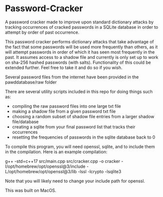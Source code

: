 # Password-Cracker
A password cracker made to improve upon standard dictionary attacks by tracking occurrences of cracked passwords in a SQLite database in order to attempt by order of past occurrence.

This password cracker performs dictionary attacks that take advantage of the fact that some passwords will be used more frequently than others, as it will attempt passwords in order of which it has seen most frequently in the past. It assumes access to a shadow file and currently is only set up to work on sha-256 hashed passwords (with salts). Functionality of this could be extended further. Feel free to take it and do so if you wish.

Several password files from the internet have been provided in the pawddatabase/raw folder

There are several utility scripts included in this repo for doing things such as:
- compiling the raw password files into one large txt file
- making a shadow file from a given password txt file
- choosing a random subset of shadow file entries from a larger shadow file/database
- creating a sqlite from your final password list that tracks their occurrences
- resetting the frequencies of passwords in the sqlite database back to 0

To compile this program, you will need openssl, sqlite, and to include them in the compilation. Here is an example compilation:

g++ -std=c++17 src/main.cpp src/cracker.cpp -o cracker -I/opt/homebrew/opt/openssl@3/include -L/opt/homebrew/opt/openssl@3/lib -lssl -lcrypto -lsqlite3

Note that you will likely need to change your include path for openssl.

This was built on MacOS.